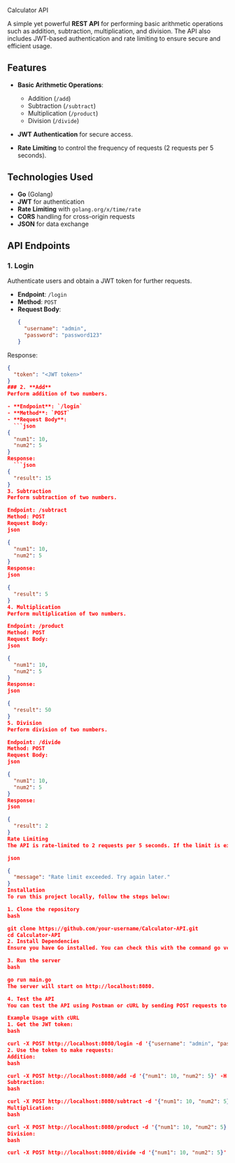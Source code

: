  Calculator API

A simple yet powerful **REST API** for performing basic arithmetic operations such as addition, subtraction, multiplication, and division. The API also includes JWT-based authentication and rate limiting to ensure secure and efficient usage.

## Features

- **Basic Arithmetic Operations**:
  - Addition (`/add`)
  - Subtraction (`/subtract`)
  - Multiplication (`/product`)
  - Division (`/divide`)
  
- **JWT Authentication** for secure access.
- **Rate Limiting** to control the frequency of requests (2 requests per 5 seconds).

## Technologies Used

- **Go** (Golang)
- **JWT** for authentication
- **Rate Limiting** with `golang.org/x/time/rate`
- **CORS** handling for cross-origin requests
- **JSON** for data exchange

## API Endpoints

### 1. **Login**

Authenticate users and obtain a JWT token for further requests.

- **Endpoint**: `/login`
- **Method**: `POST`
- **Request Body**:
  ```json
  {
    "username": "admin",
    "password": "password123"
  }
Response:
```json
{
  "token": "<JWT token>"
}
### 2. **Add**
Perform addition of two numbers.

- **Endpoint**: `/login`
- **Method**: `POST`
- **Request Body**:
  ```json
{
  "num1": 10,
  "num2": 5
}
Response:
  ```json
{
  "result": 15
}
3. Subtraction
Perform subtraction of two numbers.

Endpoint: /subtract
Method: POST
Request Body:
json

{
  "num1": 10,
  "num2": 5
}
Response:
json

{
  "result": 5
}
4. Multiplication
Perform multiplication of two numbers.

Endpoint: /product
Method: POST
Request Body:
json

{
  "num1": 10,
  "num2": 5
}
Response:
json

{
  "result": 50
}
5. Division
Perform division of two numbers.

Endpoint: /divide
Method: POST
Request Body:
json

{
  "num1": 10,
  "num2": 5
}
Response:
json

{
  "result": 2
}
Rate Limiting
The API is rate-limited to 2 requests per 5 seconds. If the limit is exceeded, you will receive a response with the following error:

json

{
  "message": "Rate limit exceeded. Try again later."
}
Installation
To run this project locally, follow the steps below:

1. Clone the repository
bash

git clone https://github.com/your-username/Calculator-API.git
cd Calculator-API
2. Install Dependencies
Ensure you have Go installed. You can check this with the command go version. If it's not installed, download Go here.

3. Run the server
bash

go run main.go
The server will start on http://localhost:8080.

4. Test the API
You can test the API using Postman or cURL by sending POST requests to the endpoints mentioned above. Make sure to include the Authorization header with the Bearer token for authenticated routes.

Example Usage with cURL
1. Get the JWT token:
bash

curl -X POST http://localhost:8080/login -d '{"username": "admin", "password": "password123"}' -H "Content-Type: application/json"
2. Use the token to make requests:
Addition:
bash

curl -X POST http://localhost:8080/add -d '{"num1": 10, "num2": 5}' -H "Authorization: Bearer <JWT token>" -H "Content-Type: application/json"
Subtraction:
bash

curl -X POST http://localhost:8080/subtract -d '{"num1": 10, "num2": 5}' -H "Authorization: Bearer <JWT token>" -H "Content-Type: application/json"
Multiplication:
bash

curl -X POST http://localhost:8080/product -d '{"num1": 10, "num2": 5}' -H "Authorization: Bearer <JWT token>" -H "Content-Type: application/json"
Division:
bash

curl -X POST http://localhost:8080/divide -d '{"num1": 10, "num2": 5}' -H "Authorization: Bea
